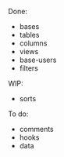 Done:
* bases
* tables
* columns
* views
* base-users
* filters

WIP:
* sorts

To do:
* comments
* hooks
* data